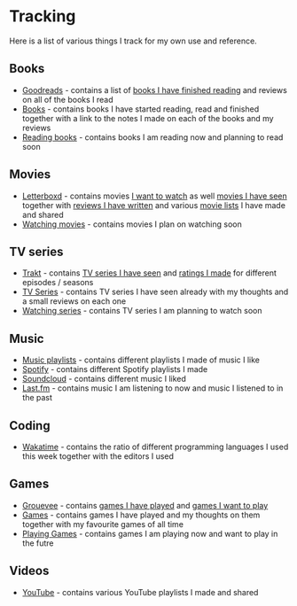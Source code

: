 # Tracking
Here is a list of various things I track for my own use and reference.

## Books
- [Goodreads](https://www.goodreads.com/user/show/15768482-nikita-voloboev) - contains a list of [books I have finished reading](https://www.goodreads.com/review/list/15768482?shelf=read) and reviews on all of the books I read
- [Books](../books/Books.md) - contains books I have started reading, read and finished together with a link to the notes I made on each of the books and my reviews
- [Reading books](https://trello.com/b/MOrnm2aN) - contains books I am reading now and planning to read soon

## Movies
- [Letterboxd](https://letterboxd.com/NikitaVoloboev/) - contains movies [I want to watch](https://letterboxd.com/nikitavoloboev/watchlist/) as well [movies I have seen](https://letterboxd.com/nikitavoloboev/films/) together with [reviews I have written](https://letterboxd.com/nikitavoloboev/films/reviews/by/added/) and various [movie lists](https://letterboxd.com/nikitavoloboev/lists/) I have made and shared
- [Watching movies](https://trello.com/b/jFaHJFow) - contains movies I plan on watching soon

## TV series
- [Trakt](https://trakt.tv/users/nikivi) - contains [TV series I have seen](https://trakt.tv/users/nikivi/history) and [ratings I made](https://trakt.tv/users/nikivi/ratings) for different episodes /  seasons 
- [TV Series](../tv-series/tv-series.md) - contains TV series I have seen already with my thoughts and a small reviews on each one
- [Watching series](https://trello.com/b/iUtT6wmu) - contains TV series I am planning to watch soon

## Music
- [Music playlists](../music/music-plays.md) - contains different playlists I made of music I like
- [Spotify](https://open.spotify.com/user/nikitavoloboev) - contains different Spotify playlists I made
- [Soundcloud](https://soundcloud.com/nikitavoloboev) - contains different music I liked
- [Last.fm](https://www.last.fm/user/playfullyExist) - contains music I am listening to now and music I listened to in the past

## Coding
- [Wakatime](https://wakatime.com/@nikivi) - contains the ratio of different programming languages I used this week together with the editors I used

## Games
- [Grouevee](https://www.grouvee.com/user/nikivi/) - contains [games I have played](https://www.grouvee.com/user/nikivi/shelves/12649-played/?num=25) and [games I want to play](https://www.grouvee.com/user/nikivi/shelves/12652-wish-list/?num=25)
- [Games](../games/Games.md) - contains games I have played and my thoughts on them together with my favourite games of all time
- [Playing Games](https://trello.com/b/EekGabpj) - contains games I am playing now and want to play in the futre

## Videos
- [YouTube](../other/YouTube.md) - contains various YouTube playlists I made and shared